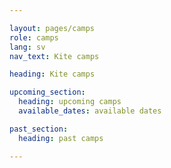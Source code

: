 ```yaml
---

layout: pages/camps
role: camps
lang: sv
nav_text: Kite camps

heading: Kite camps

upcoming_section:
  heading: upcoming camps
  available_dates: available dates

past_section:
  heading: past camps

---
```

